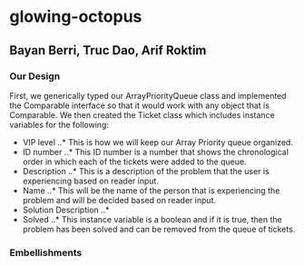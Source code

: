 # glowing-octopus
## Bayan Berri, Truc Dao, Arif Roktim

### Our Design
First, we generically typed our ArrayPriorityQueue class and implemented the Comparable interface so that it would work with any object that is Comparable.
We then created the Ticket class which includes instance variables for the following:

* VIP level
..* This is how we will keep our Array Priority queue organized.
* ID number
..* This ID number is a number that shows the chronological order in which each of the tickets were added to the queue.
* Description
..* This is a description of the problem that the user is experiencing based on reader input. 
* Name
..* This will be the name of the person that is experiencing the problem and will be decided based on reader input. 
* Solution Description
..*
* Solved
..* This instance variable is a boolean and if it is true, then the problem has been solved and can be removed from the queue of tickets.



### Embellishments


